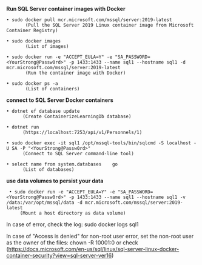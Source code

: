 **Run SQL Server container images with Docker**

    • sudo docker pull mcr.microsoft.com/mssql/server:2019-latest
           (Pull the SQL Server 2019 Linux container image from Microsoft Container Registry)
           
    • sudo docker images
           (List of images)
      
    • sudo docker run -e "ACCEPT_EULA=Y" -e "SA_PASSWORD=<YourStrong@Passw0rd>" -p 1433:1433 --name sql1 --hostname sql1 -d mcr.microsoft.com/mssql/server:2019-latest
           (Run the container image with Docker)
      
    • sudo docker ps -a
           (List of containers)

**connect to SQL Server Docker containers**

    • dotnet ef database update 
          (Create ContainerizeLearningDb database)

    • dotnet run
          (https://localhost:7253/api/v1/Personnels/1)

    • sudo docker exec -it sql1 /opt/mssql-tools/bin/sqlcmd -S localhost -U SA -P "<YourStrong@Passw0rd>"
          (Connect to SQL Server command-line tool)

    • select name from system.databases    go
          (List of databases)
          
**use data volumes to persist your data**
     
     • sudo docker run -e "ACCEPT_EULA=Y" -e "SA_PASSWORD=<YourStrong@Passw0rd>" -p 1433:1433 --name sql1 --hostname sql1 -v /data:/var/opt/mssql/data -d mcr.microsoft.com/mssql/server:2019-latest
         (Mount a host directory as data volume)

In case of error, check the log: sudo docker logs sql1

In case of "Access is denied" for non-root user error, set the non-root user as the owner of the files: chown -R 10001:0 <database file dir> or check (https://docs.microsoft.com/en-us/sql/linux/sql-server-linux-docker-container-security?view=sql-server-ver16)
